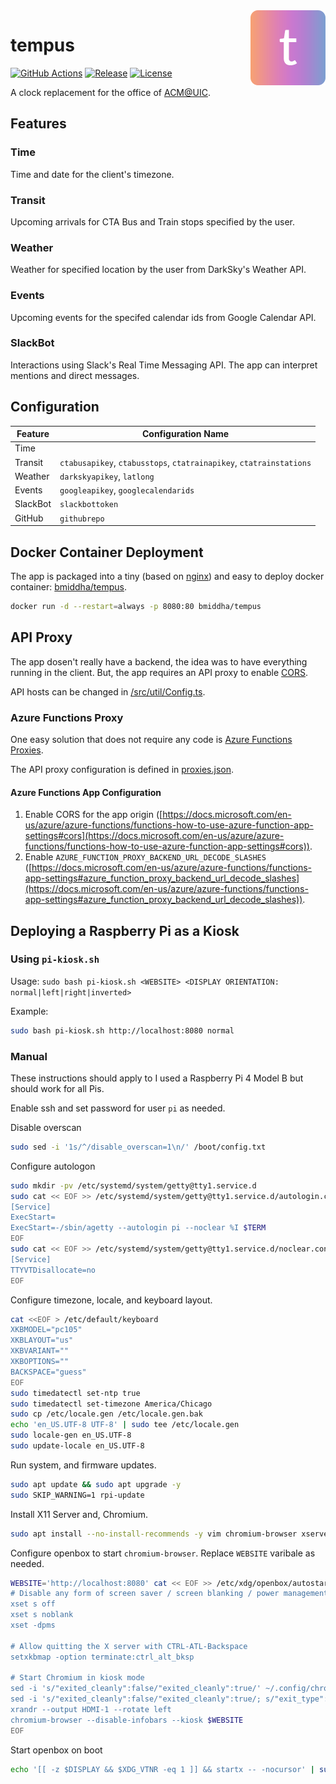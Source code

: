 <img align="right" src="public/images/logo120.png" />

# tempus

[![GitHub Actions](https://github.com/bmiddha/tempus/workflows/CI/badge.svg?branch=master&event=push)](https://github.com/bmiddha/tempus/actions?query=workflow%3ACI)
[![Release](https://img.shields.io/website?label=release&url=https%3A%2F%2Ftempus.bmiddha.dev%2F)](https://tempus.bmiddha.dev)
[![License](https://img.shields.io/github/license/bmiddha/tempus)](https://github.com/bmiddha/tempus/blob/master/LICENSE)

A clock replacement for the office of [ACM@UIC](https://acm.cs.uic.edu).

## Features

### Time

Time and date for the client's timezone.

### Transit

Upcoming arrivals for CTA Bus and Train stops specified by the user.

### Weather

Weather for specified location by the user from DarkSky's Weather API.

### Events

Upcoming events for the specifed calendar ids from Google Calendar API.

### SlackBot

Interactions using Slack's Real Time Messaging API. The app can interpret mentions and direct messages.

## Configuration

| Feature  | Configuration Name                                                  |
| -------- | ------------------------------------------------------------------- |
| Time     |                                                                     |
| Transit  | `ctabusapikey`, `ctabusstops`, `ctatrainapikey`, `ctatrainstations` |
| Weather  | `darkskyapikey`, `latlong`                                          |
| Events   | `googleapikey`, `googlecalendarids`                                 |
| SlackBot | `slackbottoken`                                                     |
| GitHub   | `githubrepo`                                                        |

## Docker Container Deployment

The app is packaged into a tiny (based on [nginx](https://hub.docker.com/_/nginx)) and easy to deploy docker container: [bmiddha/tempus](https://hub.docker.com/r/bmiddha/tempus).

```sh
docker run -d --restart=always -p 8080:80 bmiddha/tempus
```

## API Proxy

The app dosen't really have a backend, the idea was to have everything running in the client. But, the app requires an API proxy to enable [CORS](https://developer.mozilla.org/en-US/docs/Web/HTTP/CORS).

API hosts can be changed in [/src/util/Config.ts](/src/util/Config.ts).

### Azure Functions Proxy

One easy solution that does not require any code is [Azure Functions Proxies](https://docs.microsoft.com/en-us/azure/azure-functions/functions-proxies).

The API proxy configuration is defined in [proxies.json](/azure-functions/proxies.json).

#### Azure Functions App Configuration

1. Enable CORS for the app origin ([https://docs.microsoft.com/en-us/azure/azure-functions/functions-how-to-use-azure-function-app-settings#cors](https://docs.microsoft.com/en-us/azure/azure-functions/functions-how-to-use-azure-function-app-settings#cors)).
2. Enable `AZURE_FUNCTION_PROXY_BACKEND_URL_DECODE_SLASHES` ([https://docs.microsoft.com/en-us/azure/azure-functions/functions-app-settings#azure_function_proxy_backend_url_decode_slashes](https://docs.microsoft.com/en-us/azure/azure-functions/functions-app-settings#azure_function_proxy_backend_url_decode_slashes)).

## Deploying a Raspberry Pi as a Kiosk

### Using `pi-kiosk.sh`

Usage: `sudo bash pi-kiosk.sh <WEBSITE> <DISPLAY ORIENTATION: normal|left|right|inverted>`

Example:

```sh
sudo bash pi-kiosk.sh http://localhost:8080 normal
```

### Manual

These instructions should apply to I used a Raspberry Pi 4 Model B but should work for all Pis.

Enable ssh and set password for user `pi` as needed.

Disable overscan

```sh
sudo sed -i '1s/^/disable_overscan=1\n/' /boot/config.txt
```

Configure autologon

```sh
sudo mkdir -pv /etc/systemd/system/getty@tty1.service.d
sudo cat << EOF >> /etc/systemd/system/getty@tty1.service.d/autologin.conf
[Service]
ExecStart=
ExecStart=-/sbin/agetty --autologin pi --noclear %I $TERM
EOF
sudo cat << EOF >> /etc/systemd/system/getty@tty1.service.d/noclear.conf
[Service]
TTYVTDisallocate=no
EOF
```

Configure timezone, locale, and keyboard layout.

```sh
cat <<EOF > /etc/default/keyboard
XKBMODEL="pc105"
XKBLAYOUT="us"
XKBVARIANT=""
XKBOPTIONS=""
BACKSPACE="guess"
EOF
sudo timedatectl set-ntp true
sudo timedatectl set-timezone America/Chicago
sudo cp /etc/locale.gen /etc/locale.gen.bak
echo 'en_US.UTF-8 UTF-8' | sudo tee /etc/locale.gen
sudo locale-gen en_US.UTF-8
sudo update-locale en_US.UTF-8
```

Run system, and firmware updates.

```sh
sudo apt update && sudo apt upgrade -y
sudo SKIP_WARNING=1 rpi-update
```

Install X11 Server and, Chromium.

```sh
sudo apt install --no-install-recommends -y vim chromium-browser xserver-xorg x11-xserver-utils xinit openbox
```

Configure openbox to start `chromium-browser`. Replace `WEBSITE` varibale as needed.

```sh
WEBSITE='http://localhost:8080' cat << EOF >> /etc/xdg/openbox/autostart
# Disable any form of screen saver / screen blanking / power management
xset s off
xset s noblank
xset -dpms

# Allow quitting the X server with CTRL-ATL-Backspace
setxkbmap -option terminate:ctrl_alt_bksp

# Start Chromium in kiosk mode
sed -i 's/"exited_cleanly":false/"exited_cleanly":true/' ~/.config/chromium/'Local State'
sed -i 's/"exited_cleanly":false/"exited_cleanly":true/; s/"exit_type":"[^"]\+"/"exit_type":"Normal"/' ~/.config/chromium/Default/Preferences
xrandr --output HDMI-1 --rotate left
chromium-browser --disable-infobars --kiosk $WEBSITE
EOF
```

Start openbox on boot

```sh
echo '[[ -z $DISPLAY && $XDG_VTNR -eq 1 ]] && startx -- -nocursor' | sudo tee -a /home/pi/.profile
```

